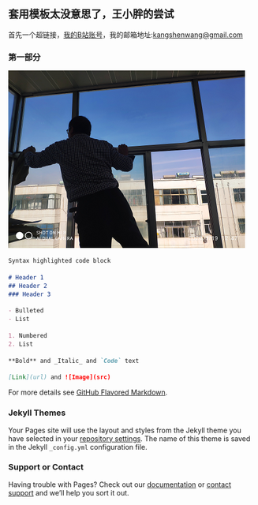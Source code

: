 ## 套用模板太没意思了，王小胖的尝试

首先一个超链接，<a href='https://space.bilibili.com/386198165'>我的B站账号</a>，我的邮箱地址:kangshenwang@gmail.com
### 第一部分
<title>老年人</title>

<img src='https://github.com/kangshenwang/kangshenwang/blob/master/wang1.png' alt='老年人的英姿1' />	

```markdown
Syntax highlighted code block

# Header 1
## Header 2
### Header 3

- Bulleted
- List

1. Numbered
2. List

**Bold** and _Italic_ and `Code` text

[Link](url) and ![Image](src)
```

For more details see [GitHub Flavored Markdown](https://guides.github.com/features/mastering-markdown/).

### Jekyll Themes

Your Pages site will use the layout and styles from the Jekyll theme you have selected in your [repository settings](https://github.com/kangshenwang/kangshenwang/settings). The name of this theme is saved in the Jekyll `_config.yml` configuration file.

### Support or Contact

Having trouble with Pages? Check out our [documentation](https://help.github.com/categories/github-pages-basics/) or [contact support](https://github.com/contact) and we’ll help you sort it out.
